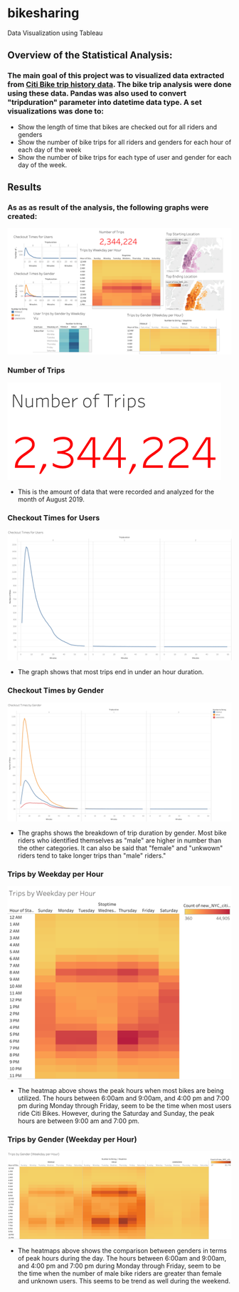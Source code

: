 # bikesharing
Data Visualization using Tableau

## Overview of the Statistical Analysis:
### The main goal of this project was to visualized data extracted from [Citi Bike trip history data](https://s3.amazonaws.com/tripdata/index.html). The bike trip analysis were done using these data. Pandas was also used to convert "tripduration" parameter into datetime data type. A set visualizations was done to:
- Show the length of time that bikes are checked out for all riders and genders
- Show the number of bike trips for all riders and genders for each hour of each day of the week
- Show the number of bike trips for each type of user and gender for each day of the week.

## Results
### As as as result of the analysis, the following graphs were created:
![This is an image](https://github.com/gmgarin/bikesharing/blob/f30bbb124c6ab4f663d13e1917e7d17eeb05a357/Resources/Dashboard%201.png)

### Number of Trips

![This is image](https://github.com/gmgarin/bikesharing/blob/0cc9ff41b2dc6a4cbe2f9ca2899d4a971a939e60/Resources/Number%20of%20Trips.png)

- This is the amount of data that were recorded and analyzed for the month of August 2019.

### Checkout Times for Users
![This is image](https://github.com/gmgarin/bikesharing/blob/0cc9ff41b2dc6a4cbe2f9ca2899d4a971a939e60/Resources/Checkout%20Times%20for%20Users.png)

- The graph shows that most trips end in under an hour duration. 

### Checkout Times by Gender
![This is image](https://github.com/gmgarin/bikesharing/blob/0cc9ff41b2dc6a4cbe2f9ca2899d4a971a939e60/Resources/Checkout%20Times%20by%20Gender.png)

- The graphs shows the breakdown of trip duration by gender. Most bike riders who identified themselves as "male" are higher in number than the other categories. It can also be said that "female" and "unkwown" riders tend to take longer trips than "male" riders."

### Trips by Weekday per Hour
![This is image](https://github.com/gmgarin/bikesharing/blob/00b7749c4835ee92a74aa78bd9803f73b8702eab/Resources/Trips%20by%20Weekday%20per%20Hour.png)

- The heatmap above shows the peak hours when most bikes are being utilized. The hours between 6:00am and 9:00am, and 4:00 pm and 7:00 pm during Monday through Friday, seem to be the time when most users ride Citi Bikes. However, during the Saturday and Sunday, the peak hours are between 9:00 am and 7:00 pm.

### Trips by Gender (Weekday per Hour)
![This is image](https://github.com/gmgarin/bikesharing/blob/00b7749c4835ee92a74aa78bd9803f73b8702eab/Resources/Trips%20by%20Gender%20(Weekday%20per%20Hour)%20.png)

- The heatmaps above shows the comparison between genders in terms of peak hours during the day. The hours between 6:00am and 9:00am, and 4:00 pm and 7:00 pm during Monday through Friday, seem to be the time when the number of male bike riders are greater than female and unknown users. This seems to be trend as well during the weekend.

